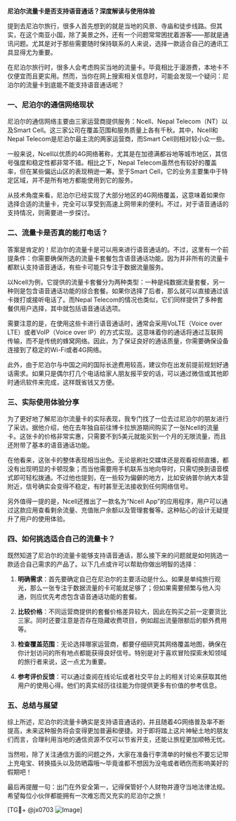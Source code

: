 **尼泊尔流量卡是否支持语音通话？深度解读与使用体验**

提到去尼泊尔旅行，很多人首先想到的就是当地的风景、寺庙和徒步线路。但其实，在这个南亚小国，除了美景之外，还有一个问题常常困扰着游客——那就是通讯问题。尤其是对于那些需要随时保持联系的人来说，选择一款适合自己的通讯工具显得尤为重要。

在尼泊尔旅行时，很多人会考虑购买当地的流量卡。毕竟相比于漫游费，本地卡不仅便宜而且更实用。然而，当你在网上搜索相关信息时，可能会发现一个疑问：尼泊尔的流量卡到底能不能支持语音通话呢？

### 一、尼泊尔的通信网络现状

尼泊尔的通信网络主要由三家运营商提供服务：Ncell、Nepal Telecom（NT）以及Smart Cell。这三家公司在覆盖范围和服务质量上各有千秋。其中，Ncell和Nepal Telecom是尼泊尔最主流的两家运营商，而Smart Cell则相对较小众一些。

一般来说，Ncell以优质的4G网络著称，尤其是在加德满都谷地等城市地区，其信号强度和稳定性都非常不错。相比之下，Nepal Telecom虽然也有较好的覆盖率，但在某些偏远山区的表现稍逊一筹。至于Smart Cell，它的业务主要集中于特定区域，并不是所有地方都能使用到它的服务。

从技术角度来看，尼泊尔已经实现了大部分地区的4G网络覆盖，这意味着如果你选择合适的流量卡，完全可以享受到高速上网带来的便利。不过，对于语音通话的支持情况，则需要进一步探讨。

### 二、流量卡是否真的能打电话？

答案是肯定的！尼泊尔的流量卡是可以用来进行语音通话的。不过，这里有一个前提条件：你需要确保所选的流量卡套餐包含语音通话功能。因为并非所有的流量卡都默认支持语音通话，有些卡可能只专注于数据流量服务。

以Ncell为例，它提供的流量卡套餐分为两种类型：一种是纯数据流量套餐，另一种则是包含语音通话功能的综合套餐。如果你选择了后者，那么就可以直接通过该卡拨打或接听电话了。而Nepal Telecom的情况也类似，它们同样提供了多种套餐供用户选择，其中就包括语音通话选项。

需要注意的是，在使用这些卡进行语音通话时，通常会采用VoLTE（Voice over LTE）或者VoIP（Voice over IP）的方式实现。这意味着你的通话将通过互联网传输，而不是传统的蜂窝网络。因此，为了保证良好的通话质量，你需要确保设备连接到了稳定的Wi-Fi或者4G网络。

此外，由于尼泊尔与中国之间的国际长途费用较高，建议你在出发前提前规划好通话需求。如果只是偶尔打几个电话给家人朋友报平安的话，可以通过微信或其他即时通讯软件来完成，这样既省钱又方便。

### 三、实际使用体验分享

为了更好地了解尼泊尔流量卡的实际表现，我专门找了一位去过尼泊尔的朋友进行了采访。据他介绍，他在去年独自前往博卡拉旅游期间购买了一张Ncell的流量卡。这张卡的价格非常实惠，只需要不到5美元就能买到一个月的无限流量，而且还附带了基本的语音通话功能。

在他看来，这张卡的整体表现相当出色。无论是刷社交媒体还是观看视频直播，都没有出现明显的卡顿现象；而当他需要用手机联系当地向导时，只需切换到语音模式即可轻松拨通。不过他也提到，在一些较为偏僻的地方，比如安纳普尔纳大本营附近，信号确实会变得不稳定，有时甚至无法接收到任何网络信号。

另外值得一提的是，Ncell还推出了一款名为“Ncell App”的应用程序，用户可以通过这款应用查看剩余流量、充值账户余额以及管理套餐等。这种贴心的设计无疑提升了用户的使用体验。

### 四、如何挑选适合自己的流量卡？

既然知道了尼泊尔的流量卡能够支持语音通话，那么接下来的问题就是如何挑选一款适合自己需求的产品了。以下几点或许可以帮助你做出明智的选择：

1. **明确需求**：首先要确定自己在尼泊尔的主要活动是什么。如果是单纯旅行观光，那么一张专注于数据流量的卡可能就足够了；但如果需要频繁与他人沟通，则应优先考虑包含语音通话功能的套餐。

2. **比较价格**：不同运营商提供的套餐价格差异较大，因此在购买之前一定要货比三家。同时还要注意是否存在隐藏收费项目，例如超出流量限额后的额外费用等。

3. **检查覆盖范围**：无论选择哪家运营商，都要仔细研究其网络覆盖地图，确保在你计划访问的所有地点都能获得良好信号。特别是对于喜欢冒险探索未知领域的旅行者来说，这一点尤为重要。

4. **参考评价反馈**：可以通过查阅在线论坛或者社交平台上的相关讨论来获取其他用户的使用心得。他们的真实经历往往能为你提供更多有价值的参考信息。

### 五、总结与展望

综上所述，尼泊尔的流量卡确实是支持语音通话的，并且随着4G网络普及率不断提高，未来这种服务将会变得更加普遍和便捷。对于即将踏上这片神秘土地的朋友们而言，合理利用当地的通信资源不仅可以节省开支，还能让旅程更加顺畅无忧。

当然啦，除了关注通信方面的问题之外，大家在准备行李清单的时候也不要忘记带上充电宝、转换插头以及防晒霜哦～毕竟谁都不想因为没电或者晒伤而影响美好的假期吧！

最后再提醒一句：出门在外安全第一，记得保管好个人财物并遵守当地法律法规。希望每位小伙伴都能拥有一次难忘而又充实的尼泊尔之旅！

[TG💪+ @jx0703 ![Image](https://github.com/user-attachments/assets/dbca1d08-cadb-493c-b0ec-ad6f7a83f270)]